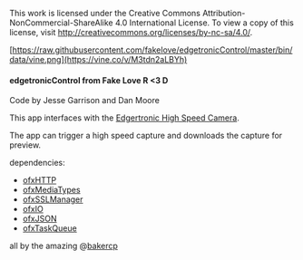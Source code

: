 This work is licensed under the Creative Commons Attribution-NonCommercial-ShareAlike 4.0 International License. To view a copy of this license, visit http://creativecommons.org/licenses/by-nc-sa/4.0/.

[https://raw.githubusercontent.com/fakelove/edgetronicControl/master/bin/data/vine.png](https://vine.co/v/M3tdn2aLBYh)

#### edgetronicControl from  Fake Love R <3 D

Code by Jesse Garrison and Dan Moore

This app interfaces with the [Edgertronic High Speed Camera](http://edgertronic.com/).

The app can trigger a high speed capture and downloads the capture for preview.

dependencies:
   - [ofxHTTP](https://github.com/bakercp/ofxHTTP)
   - [ofxMediaTypes](https://github.com/bakercp/ofxMediaTypes)
   - [ofxSSLManager](https://github.com/bakercp/ofxSSLManager)
   - [ofxIO](https://github.com/bakercp/ofxIO)
   - [ofxJSON](https://github.com/bakercp/ofxJSON)
   - [ofxTaskQueue](https://github.com/bakercp/ofxTaskQueue)

all by the amazing @[bakercp](https://github.com/bakercp/)


